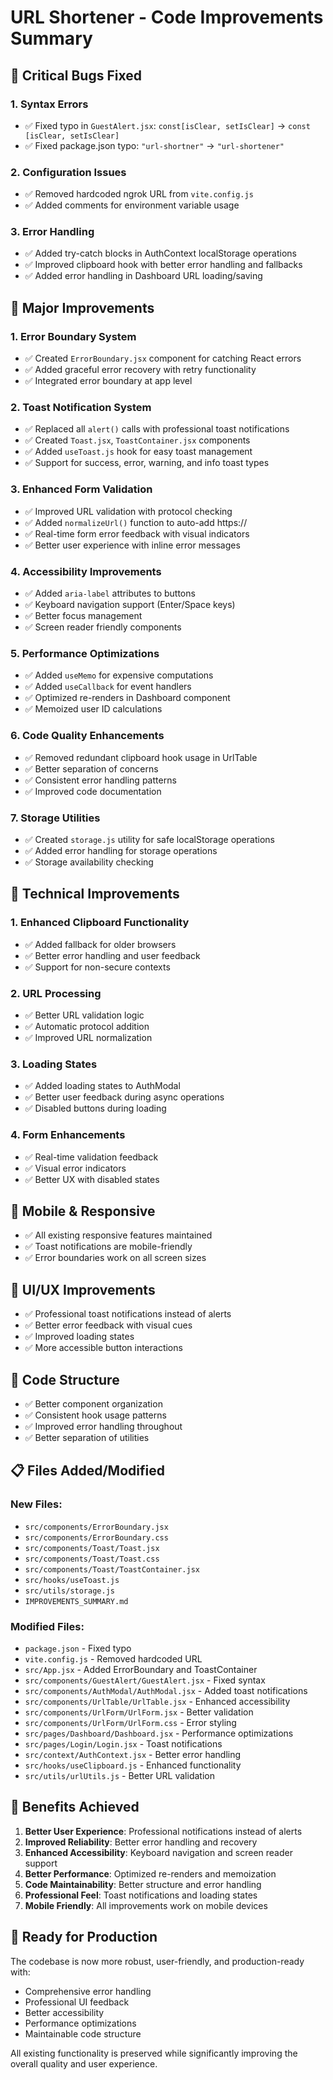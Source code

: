 # URL Shortener - Code Improvements Summary

## 🐛 **Critical Bugs Fixed**

### 1. **Syntax Errors**
- ✅ Fixed typo in `GuestAlert.jsx`: `const[isClear, setIsClear]` → `const [isClear, setIsClear]`
- ✅ Fixed package.json typo: `"url-shortner"` → `"url-shortener"`

### 2. **Configuration Issues**
- ✅ Removed hardcoded ngrok URL from `vite.config.js`
- ✅ Added comments for environment variable usage

### 3. **Error Handling**
- ✅ Added try-catch blocks in AuthContext localStorage operations
- ✅ Improved clipboard hook with better error handling and fallbacks
- ✅ Added error handling in Dashboard URL loading/saving

## 🚀 **Major Improvements**

### 1. **Error Boundary System**
- ✅ Created `ErrorBoundary.jsx` component for catching React errors
- ✅ Added graceful error recovery with retry functionality
- ✅ Integrated error boundary at app level

### 2. **Toast Notification System**
- ✅ Replaced all `alert()` calls with professional toast notifications
- ✅ Created `Toast.jsx`, `ToastContainer.jsx` components
- ✅ Added `useToast.js` hook for easy toast management
- ✅ Support for success, error, warning, and info toast types

### 3. **Enhanced Form Validation**
- ✅ Improved URL validation with protocol checking
- ✅ Added `normalizeUrl()` function to auto-add https://
- ✅ Real-time form error feedback with visual indicators
- ✅ Better user experience with inline error messages

### 4. **Accessibility Improvements**
- ✅ Added `aria-label` attributes to buttons
- ✅ Keyboard navigation support (Enter/Space keys)
- ✅ Better focus management
- ✅ Screen reader friendly components

### 5. **Performance Optimizations**
- ✅ Added `useMemo` for expensive computations
- ✅ Added `useCallback` for event handlers
- ✅ Optimized re-renders in Dashboard component
- ✅ Memoized user ID calculations

### 6. **Code Quality Enhancements**
- ✅ Removed redundant clipboard hook usage in UrlTable
- ✅ Better separation of concerns
- ✅ Consistent error handling patterns
- ✅ Improved code documentation

### 7. **Storage Utilities**
- ✅ Created `storage.js` utility for safe localStorage operations
- ✅ Added error handling for storage operations
- ✅ Storage availability checking

## 🔧 **Technical Improvements**

### 1. **Enhanced Clipboard Functionality**
- ✅ Added fallback for older browsers
- ✅ Better error handling and user feedback
- ✅ Support for non-secure contexts

### 2. **URL Processing**
- ✅ Better URL validation logic
- ✅ Automatic protocol addition
- ✅ Improved URL normalization

### 3. **Loading States**
- ✅ Added loading states to AuthModal
- ✅ Better user feedback during async operations
- ✅ Disabled buttons during loading

### 4. **Form Enhancements**
- ✅ Real-time validation feedback
- ✅ Visual error indicators
- ✅ Better UX with disabled states

## 📱 **Mobile & Responsive**
- ✅ All existing responsive features maintained
- ✅ Toast notifications are mobile-friendly
- ✅ Error boundaries work on all screen sizes

## 🎨 **UI/UX Improvements**
- ✅ Professional toast notifications instead of alerts
- ✅ Better error feedback with visual cues
- ✅ Improved loading states
- ✅ More accessible button interactions

## 🧪 **Code Structure**
- ✅ Better component organization
- ✅ Consistent hook usage patterns
- ✅ Improved error handling throughout
- ✅ Better separation of utilities

## 📋 **Files Added/Modified**

### New Files:
- `src/components/ErrorBoundary.jsx`
- `src/components/ErrorBoundary.css`
- `src/components/Toast/Toast.jsx`
- `src/components/Toast/Toast.css`
- `src/components/Toast/ToastContainer.jsx`
- `src/hooks/useToast.js`
- `src/utils/storage.js`
- `IMPROVEMENTS_SUMMARY.md`

### Modified Files:
- `package.json` - Fixed typo
- `vite.config.js` - Removed hardcoded URL
- `src/App.jsx` - Added ErrorBoundary and ToastContainer
- `src/components/GuestAlert/GuestAlert.jsx` - Fixed syntax
- `src/components/AuthModal/AuthModal.jsx` - Added toast notifications
- `src/components/UrlTable/UrlTable.jsx` - Enhanced accessibility
- `src/components/UrlForm/UrlForm.jsx` - Better validation
- `src/components/UrlForm/UrlForm.css` - Error styling
- `src/pages/Dashboard/Dashboard.jsx` - Performance optimizations
- `src/pages/Login/Login.jsx` - Toast notifications
- `src/context/AuthContext.jsx` - Better error handling
- `src/hooks/useClipboard.js` - Enhanced functionality
- `src/utils/urlUtils.js` - Better URL validation

## 🎯 **Benefits Achieved**

1. **Better User Experience**: Professional notifications instead of alerts
2. **Improved Reliability**: Better error handling and recovery
3. **Enhanced Accessibility**: Keyboard navigation and screen reader support
4. **Better Performance**: Optimized re-renders and memoization
5. **Code Maintainability**: Better structure and error handling
6. **Professional Feel**: Toast notifications and loading states
7. **Mobile Friendly**: All improvements work on mobile devices

## 🚀 **Ready for Production**

The codebase is now more robust, user-friendly, and production-ready with:
- Comprehensive error handling
- Professional UI feedback
- Better accessibility
- Performance optimizations
- Maintainable code structure

All existing functionality is preserved while significantly improving the overall quality and user experience.
